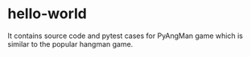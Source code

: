 # hello-world
It contains source code and pytest cases for PyAngMan game which is similar to the popular hangman game.

